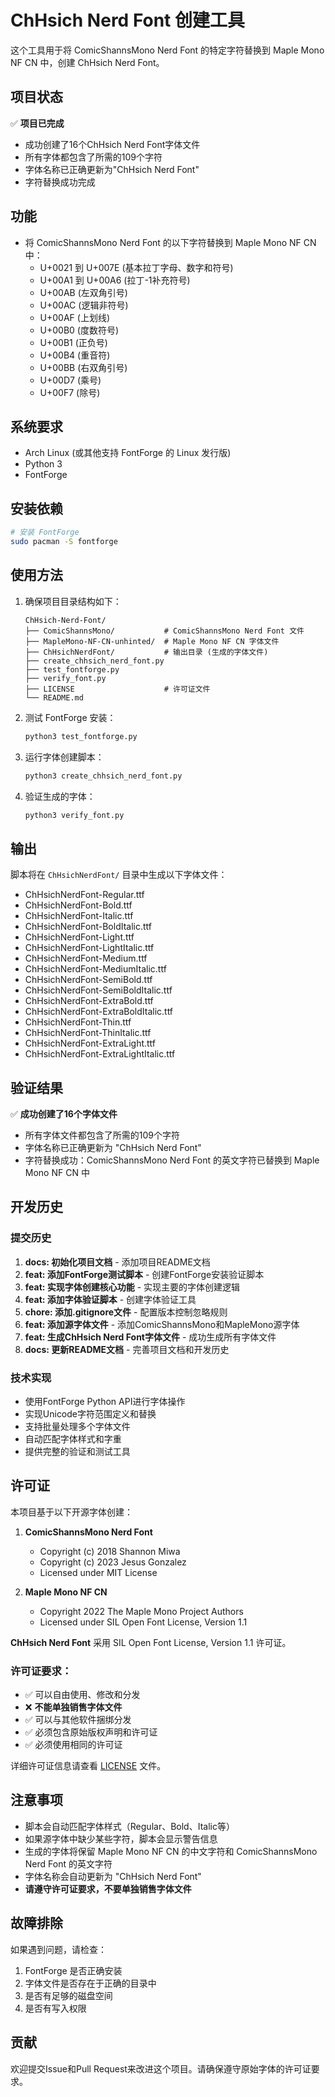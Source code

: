 # ChHsich Nerd Font 创建工具

这个工具用于将 ComicShannsMono Nerd Font 的特定字符替换到 Maple Mono NF CN 中，创建 ChHsich Nerd Font。

## 项目状态

✅ **项目已完成**
- 成功创建了16个ChHsich Nerd Font字体文件
- 所有字体都包含了所需的109个字符
- 字体名称已正确更新为"ChHsich Nerd Font"
- 字符替换成功完成

## 功能

- 将 ComicShannsMono Nerd Font 的以下字符替换到 Maple Mono NF CN 中：
  - U+0021 到 U+007E (基本拉丁字母、数字和符号)
  - U+00A1 到 U+00A6 (拉丁-1补充符号)
  - U+00AB (左双角引号)
  - U+00AC (逻辑非符号)
  - U+00AF (上划线)
  - U+00B0 (度数符号)
  - U+00B1 (正负号)
  - U+00B4 (重音符)
  - U+00BB (右双角引号)
  - U+00D7 (乘号)
  - U+00F7 (除号)

## 系统要求

- Arch Linux (或其他支持 FontForge 的 Linux 发行版)
- Python 3
- FontForge

## 安装依赖

```bash
# 安装 FontForge
sudo pacman -S fontforge
```

## 使用方法

1. 确保项目目录结构如下：
   ```
   ChHsich-Nerd-Font/
   ├── ComicShannsMono/           # ComicShannsMono Nerd Font 文件
   ├── MapleMono-NF-CN-unhinted/  # Maple Mono NF CN 字体文件
   ├── ChHsichNerdFont/           # 输出目录 (生成的字体文件)
   ├── create_chhsich_nerd_font.py
   ├── test_fontforge.py
   ├── verify_font.py
   ├── LICENSE                    # 许可证文件
   └── README.md
   ```

2. 测试 FontForge 安装：
   ```bash
   python3 test_fontforge.py
   ```

3. 运行字体创建脚本：
   ```bash
   python3 create_chhsich_nerd_font.py
   ```

4. 验证生成的字体：
   ```bash
   python3 verify_font.py
   ```

## 输出

脚本将在 `ChHsichNerdFont/` 目录中生成以下字体文件：
- ChHsichNerdFont-Regular.ttf
- ChHsichNerdFont-Bold.ttf
- ChHsichNerdFont-Italic.ttf
- ChHsichNerdFont-BoldItalic.ttf
- ChHsichNerdFont-Light.ttf
- ChHsichNerdFont-LightItalic.ttf
- ChHsichNerdFont-Medium.ttf
- ChHsichNerdFont-MediumItalic.ttf
- ChHsichNerdFont-SemiBold.ttf
- ChHsichNerdFont-SemiBoldItalic.ttf
- ChHsichNerdFont-ExtraBold.ttf
- ChHsichNerdFont-ExtraBoldItalic.ttf
- ChHsichNerdFont-Thin.ttf
- ChHsichNerdFont-ThinItalic.ttf
- ChHsichNerdFont-ExtraLight.ttf
- ChHsichNerdFont-ExtraLightItalic.ttf

## 验证结果

✅ **成功创建了16个字体文件**
- 所有字体文件都包含了所需的109个字符
- 字体名称已正确更新为 "ChHsich Nerd Font"
- 字符替换成功：ComicShannsMono Nerd Font 的英文字符已替换到 Maple Mono NF CN 中

## 开发历史

### 提交历史
1. **docs: 初始化项目文档** - 添加项目README文档
2. **feat: 添加FontForge测试脚本** - 创建FontForge安装验证脚本
3. **feat: 实现字体创建核心功能** - 实现主要的字体创建逻辑
4. **feat: 添加字体验证脚本** - 创建字体验证工具
5. **chore: 添加.gitignore文件** - 配置版本控制忽略规则
6. **feat: 添加源字体文件** - 添加ComicShannsMono和MapleMono源字体
7. **feat: 生成ChHsich Nerd Font字体文件** - 成功生成所有字体文件
8. **docs: 更新README文档** - 完善项目文档和开发历史

### 技术实现
- 使用FontForge Python API进行字体操作
- 实现Unicode字符范围定义和替换
- 支持批量处理多个字体文件
- 自动匹配字体样式和字重
- 提供完整的验证和测试工具

## 许可证

本项目基于以下开源字体创建：

1. **ComicShannsMono Nerd Font**
   - Copyright (c) 2018 Shannon Miwa
   - Copyright (c) 2023 Jesus Gonzalez
   - Licensed under MIT License

2. **Maple Mono NF CN**
   - Copyright 2022 The Maple Mono Project Authors
   - Licensed under SIL Open Font License, Version 1.1

**ChHsich Nerd Font** 采用 SIL Open Font License, Version 1.1 许可证。

### 许可证要求：
- ✅ 可以自由使用、修改和分发
- ❌ **不能单独销售字体文件**
- ✅ 可以与其他软件捆绑分发
- ✅ 必须包含原始版权声明和许可证
- ✅ 必须使用相同的许可证

详细许可证信息请查看 [LICENSE](LICENSE) 文件。

## 注意事项

- 脚本会自动匹配字体样式（Regular、Bold、Italic等）
- 如果源字体中缺少某些字符，脚本会显示警告信息
- 生成的字体将保留 Maple Mono NF CN 的中文字符和 ComicShannsMono Nerd Font 的英文字符
- 字体名称会自动更新为 "ChHsich Nerd Font"
- **请遵守许可证要求，不要单独销售字体文件**

## 故障排除

如果遇到问题，请检查：
1. FontForge 是否正确安装
2. 字体文件是否存在于正确的目录中
3. 是否有足够的磁盘空间
4. 是否有写入权限

## 贡献

欢迎提交Issue和Pull Request来改进这个项目。请确保遵守原始字体的许可证要求。 